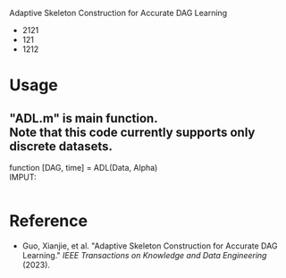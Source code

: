 Adaptive Skeleton Construction for Accurate DAG Learning <br>
 * 2121 <br>
 * 121 <br>
  * 1212 <br>

# Usage
"ADL.m" is main function. <br>
**Note** that this code currently supports only discrete datasets.<br>
----------------------------------------------
function [DAG, time] = ADL(Data, Alpha) <br>
IMPUT: <br>
```Matlab

```


# Reference
* Guo, Xianjie, et al. "Adaptive Skeleton Construction for Accurate DAG Learning." *IEEE Transactions on Knowledge and Data Engineering* (2023).
